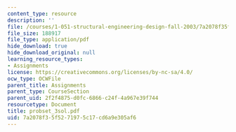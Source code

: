 ```yaml
---
content_type: resource
description: ''
file: /courses/1-051-structural-engineering-design-fall-2003/7a2078f35f5271975c17cd6a9e305af6_probset_3sol.pdf
file_size: 188917
file_type: application/pdf
hide_download: true
hide_download_original: null
learning_resource_types:
- Assignments
license: https://creativecommons.org/licenses/by-nc-sa/4.0/
ocw_type: OCWFile
parent_title: Assignments
parent_type: CourseSection
parent_uid: 2f2f4875-d0fc-6866-c24f-4a967e39f744
resourcetype: Document
title: probset_3sol.pdf
uid: 7a2078f3-5f52-7197-5c17-cd6a9e305af6
---
```

